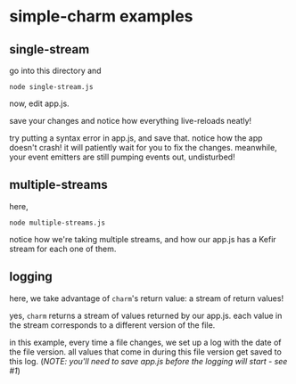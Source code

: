 # simple-charm examples

## single-stream

go into this directory and

    node single-stream.js

now, edit app.js.

save your changes
and notice how everything live-reloads neatly!

try putting a syntax error in app.js, and save that.
notice how the app doesn't crash! it will patiently wait for you to fix the changes.
meanwhile, your event emitters are still pumping events out, undisturbed!

## multiple-streams

here,

    node multiple-streams.js

notice how we're taking multiple streams, and how our app.js has a Kefir stream for each one of them.

## logging

here, we take advantage of `charm`'s return value: a stream of return values!

yes, `charm` returns a stream of values returned by our app.js. each value in the stream corresponds to a different version of the file.

in this example, every time a file changes, we set up a log with the date of the file version. all values that come in during this file version get saved to this log. (*NOTE: you'll need to save app.js before the logging will start - see #1*)


